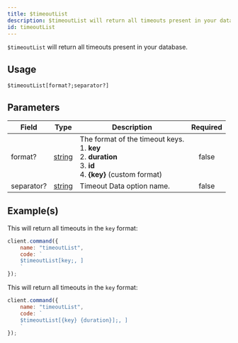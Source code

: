 ```yaml
---
title: $timeoutList
description: $timeoutList will return all timeouts present in your database.
id: timeoutList
---
```


`$timeoutList` will return all timeouts present in your database.

## Usage

```aoi
$timeoutList[format?;separator?]
```

## Parameters

| Field      | Type                                                                                              | Description                                                                                                                   | Required |
| ---------- | ------------------------------------------------------------------------------------------------- | ----------------------------------------------------------------------------------------------------------------------------- | :------: |
| format?    | [string](https://developer.mozilla.org/en-US/docs/Web/JavaScript/Reference/Global_Objects/String) | The format of the timeout keys. <br /> 1. **key** <br /> 2. **duration** <br /> 3. **id** <br /> 4. **{key}** (custom format) |  false   |
| separator? | [string](https://developer.mozilla.org/en-US/docs/Web/JavaScript/Reference/Global_Objects/String) | Timeout Data option name.                                                                                                     |  false   |

## Example(s)

This will return all timeouts in the `key` format:

```javascript
client.command({
    name: "timeoutList",
    code: `
    $timeoutList[key;, ]
    `
});
```

This will return all timeouts in the `key` format:

```javascript
client.command({
    name: "timeoutList",
    code: `
    $timeoutList[{key} {duration}];, ]
    `
});
```
